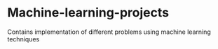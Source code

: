 # Machine-learning-projects
Contains implementation of different problems using machine learning techniques
